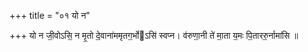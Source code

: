 +++
title = "०१ यो न"

+++
यो न जी॒वोऽसि॒ न मृ॒तो दे॒वाना॑ममृतग॒र्भोऽसि॑ स्वप्न। व॑रुणा॒नी ते॑ मा॒ता य॒मः पि॒ताररु॒र्नामा॑सि ॥